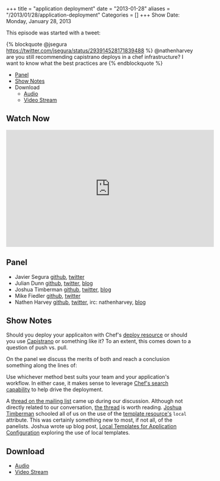 +++
title = "application deployment"
date = "2013-01-28"
aliases = "/2013/01/28/application-deployment"
Categories = []
+++
Show Date:  Monday, January 28, 2013

This episode was started with a tweet:

{% blockquote @jsegura https://twitter.com/jsegura/status/293914528171839488 %}
@nathenharvey are you still recommending capistrano deploys in a chef infrastructure? I want to know what the best practices are
{% endblockquote %}

* [Panel](http://foodfightshow.org/2013/01/application-deployment.html#panel)
* [Show Notes](http://foodfightshow.org/2013/01/application-deployment.html#notes)
* Download
  * [Audio](http://traffic.libsyn.com/foodfight/DevOps-Delicacy-Application-Deployment.mp3)
  * [Video Stream](http://www.youtube.com/watch?v=8H3jsj7_B6A)


Watch Now
--------
<iframe width="560" height="315" src="http://www.youtube.com/embed/8H3jsj7_B6A" frameborder="0" allowfullscreen></iframe>

<!-- more -->

Panel<a name="panel"></a>
-----
* Javier Segura [github](http://github.com/jsegura), [twitter](https://twitter.com/jsegura/)
* Julian Dunn [github](http://github.com/juliandunn), [twitter](http://twitter.com/julian_dunn), [blog](http://www.juliandunn.net/)
* Joshua Timberman [github](http://github.com/jtimberman), [twitter](https://twitter.com/jtimberman), [blog](http://jtimberman.housepub.org/)
* Mike Fiedler [github](http://github.com/miketheman), [twitter](http://twitter.com/mikefiedler)
* Nathen Harvey [github](http://github.com/nathenharvey), [twitter](http://twitter.com/nathenharvey), irc: nathenharvey, [blog](http://nathenharvey.com)

Show Notes<a name="notes"></a>
----------

Should you deploy your applicaiton with Chef's [deploy resource](http://docs.opscode.com/resource_deploy.html) or should you use [Capistrano](https://github.com/capistrano/capistrano) or something like it?  To an extent, this comes down to a question of push vs. pull.

On the panel we discuss the merits of both and reach a conclusion something along the lines of:

Use whichever method best suits your team and your application's workflow.  In either case, it makes sense to leverage [Chef's search capability](http://docs.opscode.com/essentials_search.html) to help drive the deployment.

A [thread on the mailing list](http://lists.opscode.com/sympa/arc/chef/2013-01/msg00392.html) came up during our discussion.  Although not directly related to our conversation, [the thread](http://lists.opscode.com/sympa/arc/chef/2013-01/msg00392.html) is worth reading.  [Joshua Timberman](https://twitter.com/jtimberman) schooled all of us on the use of the [template resource's](http://docs.opscode.com/resource_template.html) `local` attribute.  This was certainly something new to most, if not all, of the panelists.  Joshua wrote up blog post, [Local Templates for Application Configuration](http://jtimberman.housepub.org/blog/2013/01/28/local-templates-for-application-configuration/) exploring the use of local templates.

Download<a name="download"></a>
--------
* [Audio](http://traffic.libsyn.com/foodfight/DevOps-Delicacy-Application-Deployment.mp3)
* [Video Stream](http://www.youtube.com/watch?v=8H3jsj7_B6A)
